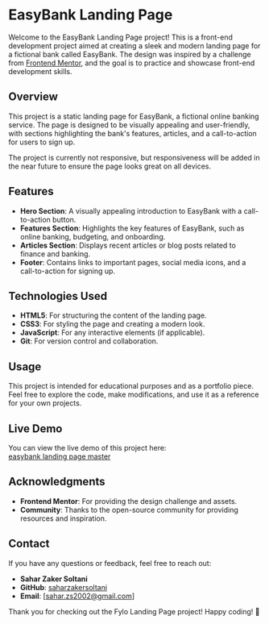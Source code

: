 # EasyBank Landing Page

Welcome to the EasyBank Landing Page project! This is a front-end development project aimed at creating a sleek and modern landing page for a fictional bank called EasyBank. The design was inspired by a challenge from [Frontend Mentor](https://www.frontendmentor.io/), and the goal is to practice and showcase front-end development skills.


## Overview

This project is a static landing page for EasyBank, a fictional online banking service. The page is designed to be visually appealing and user-friendly, with sections highlighting the bank's features, articles, and a call-to-action for users to sign up.

The project is currently not responsive, but responsiveness will be added in the near future to ensure the page looks great on all devices.



## Features

- **Hero Section**: A visually appealing introduction to EasyBank with a call-to-action button.
- **Features Section**: Highlights the key features of EasyBank, such as online banking, budgeting, and onboarding.
- **Articles Section**: Displays recent articles or blog posts related to finance and banking.
- **Footer**: Contains links to important pages, social media icons, and a call-to-action for signing up.



## Technologies Used

- **HTML5**: For structuring the content of the landing page.
- **CSS3**: For styling the page and creating a modern look.
- **JavaScript**: For any interactive elements (if applicable).
- **Git**: For version control and collaboration.



## Usage

This project is intended for educational purposes and as a portfolio piece. Feel free to explore the code, make modifications, and use it as a reference for your own projects.



## Live Demo

You can view the live demo of this project here:  
[easybank landing page master](https://saharzakersoltani.github.io/easybank-landing-page-master/)


## Acknowledgments

- **Frontend Mentor**: For providing the design challenge and assets.
- **Community**: Thanks to the open-source community for providing resources and inspiration.

## Contact

If you have any questions or feedback, feel free to reach out:

- **Sahar Zaker Soltani**
- **GitHub**: [saharzakersoltani](https://github.com/saharzakersoltani)
- **Email**: [sahar.zs2002@gmail.com]



Thank you for checking out the Fylo Landing Page project! Happy coding! 🚀
